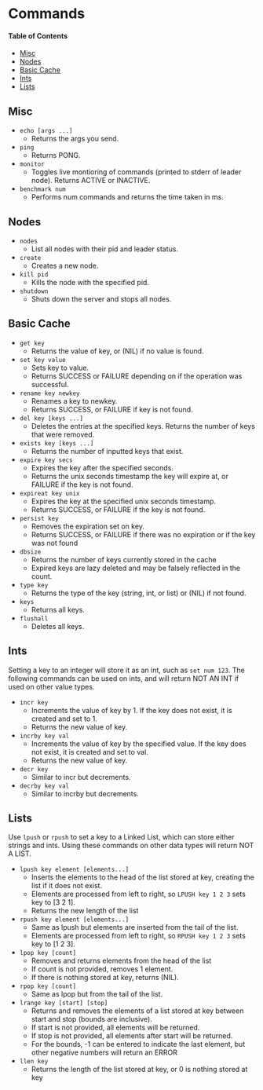 # Commands

#### Table of Contents
- [Misc](#misc)
- [Nodes](#nodes)
- [Basic Cache](#basic-cache)
- [Ints](#ints)
- [Lists](#lists)

## Misc
- `echo [args ...]` 
    - Returns the args you send.
- `ping`
    - Returns PONG.
- `monitor`    
    - Toggles live montioring of commands (printed to stderr of leader node). Returns ACTIVE or INACTIVE.
- `benchmark num`
    - Performs num commands and returns the time taken in ms.

## Nodes
- `nodes`
    - List all nodes with their pid and leader status.
- `create`
    - Creates a new node.
- `kill pid`
    - Kills the node with the specified pid.
- `shutdown`
    - Shuts down the server and stops all nodes.

## Basic Cache
- `get key` 
    - Returns the value of key, or (NIL) if no value is found.
- `set key value` 
    - Sets key to value. 
    - Returns SUCCESS or FAILURE depending on if the operation was successful.
- `rename key newkey`
    - Renames a key to newkey.
    - Returns SUCCESS, or FAILURE if key is not found. 
- `del key [keys ...]` 
    - Deletes the entries at the specified keys. Returns the number of keys that were removed.
- `exists key [keys ...]`
    - Returns the number of inputted keys that exist. 
- `expire key secs`
    - Expires the key after the specified seconds.
    - Returns the unix seconds timestamp the key will expire at, or FAILURE if the key is not found.
- `expireat key unix`
    - Expires the key at the specified unix seconds timestamp.
    - Returns SUCCESS, or FAILURE if the key is not found.
- `persist key`
    - Removes the expiration set on key.
    - Returns SUCCESS, or FAILURE if there was no expiration or if the key was not found 
- `dbsize`
    - Returns the number of keys currently stored in the cache
    - Expired keys are lazy deleted and may be falsely reflected in the count.
- `type key`
    - Returns the type of the key (string, int, or list) or (NIL) if not found.
- `keys`
    - Returns all keys.
- `flushall`
    - Deletes all keys.

## Ints
Setting a key to an integer will store it as an int, such as `set num 123`. The following commands can be used on ints, and will return NOT AN INT if used on other value types.
- `incr key`
    - Increments the value of key by 1. If the key does not exist, it is created and set to 1.
    - Returns the new value of key.
- `incrby key val`
    - Increments the value of key by the specified value. If the key does not exist, it is created and set to val.
    - Returns the new value of key.
- `decr key`
    - Similar to incr but decrements.
- `decrby key val`
    - Similar to incrby but decrements.

## Lists
Use `lpush` or `rpush` to set a key to a Linked List, which can store either strings and ints. Using these commands on other data types will return NOT A LIST.
- `lpush key element [elements...]`
    - Inserts the elements to the head of the list stored at key, creating the list if it does not exist.
    - Elements are processed from left to right, so `LPUSH key 1 2 3` sets key to [3 2 1].
    - Returns the new length of the list
- `rpush key element [elements...]`
    - Same as lpush but elements are inserted from the tail of the list.
    - Elements are processed from left to right, so `RPUSH key 1 2 3` sets key to [1 2 3].
- `lpop key [count]`
    - Removes and returns elements from the head of the list 
    - If count is not provided, removes 1 element.
    - If there is nothing stored at key, returns (NIL).
- `rpop key [count]`
    - Same as lpop but from the tail of the list.
- `lrange key [start] [stop]`
    - Returns and removes the elements of a list stored at key between start and stop (bounds are inclusive).
    - If start is not provided, all elements will be returned.
    - If stop is not provided, all elements after start will be returned.
    - For the bounds, -1 can be entered to indicate the last element, but other negative numbers will return an ERROR
- `llen key`
    - Returns the length of the list stored at key, or 0 is nothing stored at key

